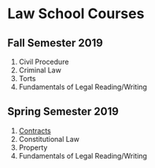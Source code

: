 # Law School Courses
## Fall Semester 2019
1. Civil Procedure
2. Criminal Law
3. Torts
4. Fundamentals of Legal Reading/Writing

## Spring Semester 2019
1. [Contracts](https://alexeibex.github.io/Contracts)
2. Constitutional Law
3. Property
4. Fundamentals of Legal Reading/Writing
